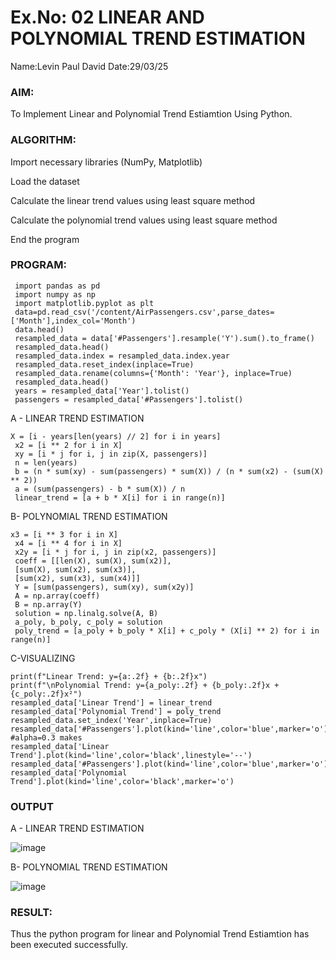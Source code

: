# Ex.No: 02 LINEAR AND POLYNOMIAL TREND ESTIMATION
Name:Levin Paul David
Date:29/03/25
### AIM:
To Implement Linear and Polynomial Trend Estiamtion Using Python.

### ALGORITHM:
Import necessary libraries (NumPy, Matplotlib)

Load the dataset

Calculate the linear trend values using least square method

Calculate the polynomial trend values using least square method

End the program
### PROGRAM:
```
 import pandas as pd
 import numpy as np
 import matplotlib.pyplot as plt
 data=pd.read_csv('/content/AirPassengers.csv',parse_dates=['Month'],index_col='Month')
 data.head()
 resampled_data = data['#Passengers'].resample('Y').sum().to_frame()
 resampled_data.head()
 resampled_data.index = resampled_data.index.year
 resampled_data.reset_index(inplace=True)
 resampled_data.rename(columns={'Month': 'Year'}, inplace=True)
 resampled_data.head()
 years = resampled_data['Year'].tolist()
 passengers = resampled_data['#Passengers'].tolist()
```
A - LINEAR TREND ESTIMATION
```
X = [i - years[len(years) // 2] for i in years]
 x2 = [i ** 2 for i in X]
 xy = [i * j for i, j in zip(X, passengers)]
 n = len(years)
 b = (n * sum(xy) - sum(passengers) * sum(X)) / (n * sum(x2) - (sum(X) ** 2))
 a = (sum(passengers) - b * sum(X)) / n
 linear_trend = [a + b * X[i] for i in range(n)]
```
B- POLYNOMIAL TREND ESTIMATION
```
x3 = [i ** 3 for i in X]
 x4 = [i ** 4 for i in X]
 x2y = [i * j for i, j in zip(x2, passengers)]
 coeff = [[len(X), sum(X), sum(x2)],
 [sum(X), sum(x2), sum(x3)],
 [sum(x2), sum(x3), sum(x4)]]
 Y = [sum(passengers), sum(xy), sum(x2y)]
 A = np.array(coeff)
 B = np.array(Y)
 solution = np.linalg.solve(A, B)
 a_poly, b_poly, c_poly = solution
 poly_trend = [a_poly + b_poly * X[i] + c_poly * (X[i] ** 2) for i in range(n)]
```
C-VISUALIZING 
```
print(f"Linear Trend: y={a:.2f} + {b:.2f}x")
print(f"\nPolynomial Trend: y={a_poly:.2f} + {b_poly:.2f}x + {c_poly:.2f}x²")
resampled_data['Linear Trend'] = linear_trend
resampled_data['Polynomial Trend'] = poly_trend
resampled_data.set_index('Year',inplace=True)
resampled_data['#Passengers'].plot(kind='line',color='blue',marker='o') #alpha=0.3 makes 
resampled_data['Linear Trend'].plot(kind='line',color='black',linestyle='--')
resampled_data['#Passengers'].plot(kind='line',color='blue',marker='o')
resampled_data['Polynomial Trend'].plot(kind='line',color='black',marker='o')
```
### OUTPUT
A - LINEAR TREND ESTIMATION

![image](https://github.com/user-attachments/assets/ce4c06d7-d24a-4904-9dfd-cdebfda1a9aa)

B- POLYNOMIAL TREND ESTIMATION

![image](https://github.com/user-attachments/assets/714544a1-6904-4daa-bf40-d45f7389bb7f)

### RESULT:
Thus the python program for linear and Polynomial Trend Estiamtion has been executed successfully.
